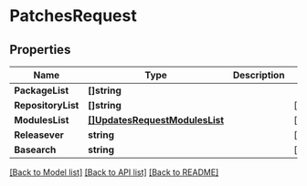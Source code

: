 # PatchesRequest

## Properties

Name | Type | Description | Notes
------------ | ------------- | ------------- | -------------
**PackageList** | **[]string** |  | 
**RepositoryList** | **[]string** |  | [optional] 
**ModulesList** | [**[]UpdatesRequestModulesList**](UpdatesRequest_modules_list.md) |  | [optional] 
**Releasever** | **string** |  | [optional] 
**Basearch** | **string** |  | [optional] 

[[Back to Model list]](../README.md#documentation-for-models) [[Back to API list]](../README.md#documentation-for-api-endpoints) [[Back to README]](../README.md)



